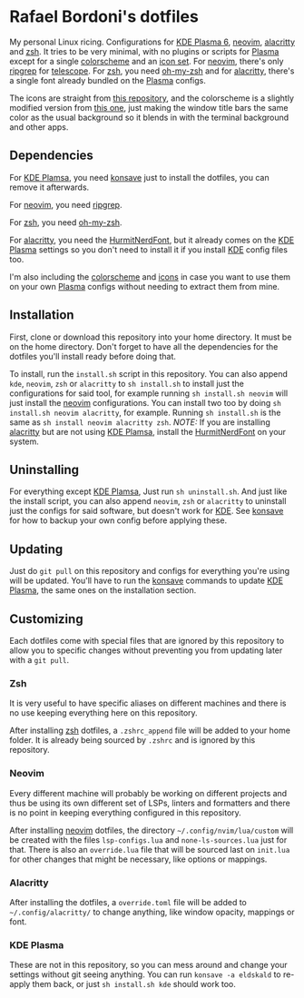 # Rafael Bordoni's dotfiles

My personal Linux ricing. Configurations for [KDE Plasma 6](https://kde.org/plasma-desktop/), [neovim](https://neovim.io), [alacritty](https://alacritty.org/) and [zsh](https://wiki.archlinux.org/title/zsh). It tries to be very minimal, with no plugins or scripts for [Plasma](https://kde.org/plasma-desktop/) except for a single [colorscheme](TokyoNight.colors) and an [icon set](TokyoNight-SE.tar.bz2). For [neovim](https://neovim.io), there's only [ripgrep](https://github.com/BurntSushi/ripgrep) for [telescope](https://github.com/nvim-telescope/telescope.nvim). For [zsh](https://wiki.archlinux.org/title/zsh), you need [oh-my-zsh](https://ohmyz.sh/) and for [alacritty](https://alacritty.org/), there's a single font already bundled on the [Plasma](https://kde.org/plasma-desktop/) configs.

The icons are straight from [this repository](https://github.com/ljmill/tokyo-night-icons), and the colorscheme is a slightly modified version from [this one](https://github.com/Jayy-Dev/Plasma-Tokyo-Night/blob/plasma-6/colorscheme/TokyoNight.colors), just making the window title bars the same color as the usual background so it blends in with the terminal background and other apps.

## Dependencies

For [KDE Plamsa](https://kde.org/plasma-desktop/), you need [konsave](https://github.com/Prayag2/konsave) just to install the dotfiles, you can remove it afterwards.

For [neovim](https://neovim.io), you need [ripgrep](https://github.com/BurntSushi/ripgrep).

For [zsh](https://wiki.archlinux.org/title/zsh), you need [oh-my-zsh](https://ohmyz.sh/).

For [alacritty](https://alacritty.org/), you need the [HurmitNerdFont](Hermit.zip), but it already comes on the [KDE Plasma](https://kde.org/plasma-desktop/) settings so you don't need to install it if you install [KDE](https://kde.org/plasma-desktop/) config files too.

I'm also including the [colorscheme](TokyoNight.colors) and [icons](TokyoNight-SE.tar.bz2) in case you want to use them on your own [Plasma](https://kde.org/plasma-desktop/) configs without needing to extract them from mine.

## Installation

First, clone or download this repository into your home directory. It must be on the home directory. Don't forget to have all the dependencies for the dotfiles you'll install ready before doing that.

To install, run the `install.sh` script in this repository. You can also append `kde`, `neovim`, `zsh` or `alacritty` to `sh install.sh` to install just the configurations for said tool, for example running `sh install.sh neovim` will just install the [neovim](https://neovim.io) configurations. You can install two too by doing `sh install.sh neovim alacritty`, for example. Running `sh install.sh` is the same as `sh install neovim alacritty zsh`. _NOTE:_ If you are installing [alacritty](https://alacritty.org/) but are not using [KDE Plamsa](), install the [HurmitNerdFont](Hermit.zip) on your system.

## Uninstalling

For everything except [KDE Plamsa](https://kde.org/plasma-desktop/), Just run `sh uninstall.sh`. And just like the install script, you can also append `neovim`, `zsh` or `alacritty` to uninstall just the configs for said software, but doesn't work for [KDE](https://kde.org/plasma-desktop/). See [konsave](https://github.com/Prayag2/konsave) for how to backup your own config before applying these.

## Updating

Just do `git pull` on this repository and configs for everything you're using will be updated. You'll have to run the [konsave](https://github.com/Prayag2/konsave) commands to update [KDE Plasma](http://kde.org/plasma-desktop/), the same ones on the installation section.

## Customizing

Each dotfiles come with special files that are ignored by this repository to allow you to specific changes without preventing you from updating later with a `git pull`.

### Zsh

It is very useful to have specific aliases on different machines and there is no use keeping everything here on this repository.

After installing [zsh](https://wiki.archlinux.org/title/zsh) dotfiles, a `.zshrc_append` file will be added to your home folder. It is already being sourced by `.zshrc` and is ignored by this repository.

### Neovim

Every different machine will probably be working on different projects and thus be using its own different set of LSPs, linters and formatters and there is no point in keeping everything configured in this repository.

After installing [neovim](https://neovim.io) dotfiles, the directory `~/.config/nvim/lua/custom` will be created with the files `lsp-configs.lua` and `none-ls-sources.lua` just for that. There is also an `override.lua` file that will be sourced last on `init.lua` for other changes that might be necessary, like options or mappings.

### Alacritty

After installing the dotfiles, a `override.toml` file will be added to `~/.config/alacritty/` to change anything, like window opacity, mappings or font.

### KDE Plasma

These are not in this repository, so you can mess around and change your settings without git seeing anything. You can run `konsave -a eldskald` to re-apply them back, or just `sh install.sh kde` should work too.

